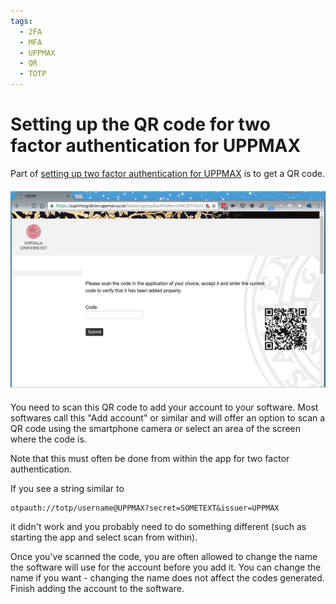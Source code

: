 ```yaml
---
tags:
  - 2FA
  - MFA
  - UPPMAX
  - QR
  - TOTP
---
```


# Setting up the QR code for two factor authentication for UPPMAX

Part of [setting up two factor authentication for UPPMAX](get_uppmax_2fa.md)
is to get a QR code.

![Getting an UPPMAX 2FA QR code](./img/get_uppmax_2fa_qr.png)

You need to scan this QR code to add your account to your software.
Most softwares call this "Add account" or similar
and will offer an option to scan a QR code using the smartphone camera
or select an area of the screen where the code is.

Note that this must often be done from
within the app for two factor authentication.

If you see a string similar to

```text
otpauth://totp/username@UPPMAX?secret=SOMETEXT&issuer=UPPMAX
```

it didn't work and you probably need to do something different
(such as starting the app and select scan from within).

Once you've scanned the code, you are often allowed to change the name the
software will use for the account before you add it.
You can change the name if you want - changing the name does not affect the
codes generated.
Finish adding the account to the software.
